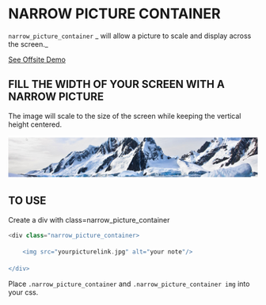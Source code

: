 # NARROW PICTURE CONTAINER

`narrow_picture_container` _ will allow a picture to scale
and display across the screen._

[See Offsite Demo](http://www.jeffryadecola.com/my-php-containers/index.php?container_name=narrow_picture_container)

## FILL THE WIDTH OF YOUR SCREEN WITH A NARROW PICTURE

The image will scale to the size of the screen while keeping the
vertical height centered.

![IMAGE - narrow_picture_container - IMAGE](../docs/pics/narrow_picture_container.jpg)

## TO USE

Create a div with class=narrow_picture_container

```php
<div class="narrow_picture_container>

    <img src="yourpicturelink.jpg" alt="your note"/>

</div>
```

Place `.narrow_picture_container` and `.narrow_picture_container img` into your css.
